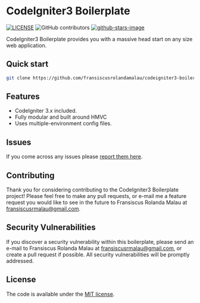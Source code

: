 # CodeIgniter3 Boilerplate

[![LICENSE](https://img.shields.io/badge/license-MIT-lightgrey.svg)](https://github.com/fransiscusrolandamalau/codeigniter3-boilerplate/blob/main/LICENSE.txt)
![GitHub contributors](https://img.shields.io/github/contributors/fransiscusrolandamalau/codeigniter3-boilerplate.svg)
[![github-stars-image](https://img.shields.io/github/stars/fransiscusrolandamalau/codeigniter3-boilerplate.svg?label=github%20stars)](https://github.com/fransiscusrolandamalau/codeigniter3-boilerplate)

CodeIgniter3 Boilerplate provides you with a massive head start on any size web application.

## Quick start
  ```bash
  git clone https://github.com/fransiscusrolandamalau/codeigniter3-boilerplate.git
  ```

## Features

* CodeIgniter 3.x included.
* Fully modular and built around HMVC
* Uses multiple-environment config files.

## Issues

If you come across any issues please [report them here](https://github.com/fransiscusrolandamalau/codeigniter3-boilerplate/issues).

## Contributing

Thank you for considering contributing to the CodeIgniter3 Boilerplate project! Please feel free to make any pull requests, or e-mail me a feature request you would like to see in the future to Fransiscus Rolanda Malau at fransiscusrmalau@gmail.com.

## Security Vulnerabilities

If you discover a security vulnerability within this boilerplate, please send an e-mail to Fransiscus Rolanda Malau at fransiscusrmalau@gmail.com, or create a pull request if possible. All security vulnerabilities will be promptly addressed.

## License

The code is available under the [MIT license](LICENSE.txt).
